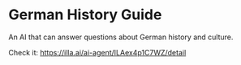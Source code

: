# German History Guide

An AI that can answer questions about German history and culture. 

Check it: https://illa.ai/ai-agent/ILAex4p1C7WZ/detail